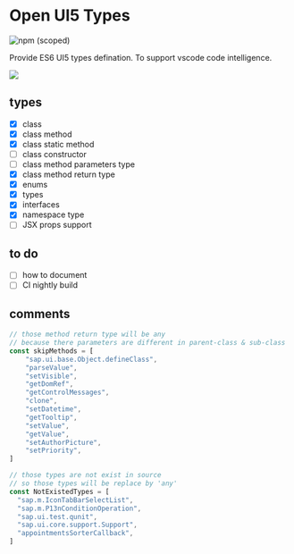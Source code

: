 # Open UI5 Types

![npm (scoped)](https://img.shields.io/npm/v/@ui5-next/types.svg)

Provide ES6 UI5 types defination. To support vscode code intelligence.

![](https://res.cloudinary.com/digf90pwi/image/upload/v1553674217/2019-03-27_16-09-03_mvqoz6.png)

## types

* [x] class
* [x] class method
* [x] class static method
* [ ] class constructor
* [ ] class method parameters type
* [x] class method return type
* [x] enums
* [x] types
* [x] interfaces
* [x] namespace type
* [ ] JSX props support

## to do

* [ ] how to document
* [ ] CI nightly build

## comments

```typescript
// those method return type will be any
// because there parameters are different in parent-class & sub-class
const skipMethods = [
    "sap.ui.base.Object.defineClass",
    "parseValue",
    "setVisible",
    "getDomRef",
    "getControlMessages",
    "clone",
    "setDatetime",
    "getTooltip",
    "setValue",
    "getValue",
    "setAuthorPicture",
    "setPriority",
]

// those types are not exist in source
// so those types will be replace by 'any'
const NotExistedTypes = [
  "sap.m.IconTabBarSelectList",
  "sap.m.P13nConditionOperation",
  "sap.ui.test.qunit",
  "sap.ui.core.support.Support",
  "appointmentsSorterCallback",
]
```